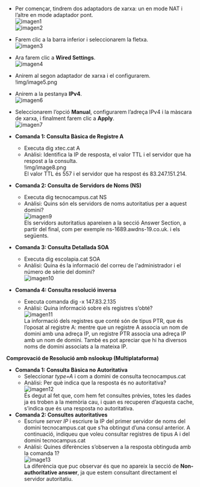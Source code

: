 ####
- Per començar, tindrem dos adaptadors de xarxa: un en mode NAT i l’altre en mode adaptador pont.  
  ![imagen1](img/image1.png)  
  ![imagen2](img/image2.png)  
- Farem clic a la barra inferior i seleccionarem la fletxa.  
  ![imagen3](img/image1.png)  
- Ara farem clic a **Wired Settings**.  
  ![imagen4](img/image2.png)  
- Anirem al segon adaptador de xarxa i el configurarem.  
  !img/image5.png  
- Anirem a la pestanya **IPv4**.  
  ![imagen6](img/image3.png)  
- Seleccionarem l’opció **Manual**, configurarem l’adreça IPv4 i la màscara de xarxa, i finalment farem clic a **Apply**.  
  ![imagen7](img/image4.png)  

- **Comanda 1: Consulta Bàsica de Registre A**  
  - Executa dig xtec.cat A  
  - Anàlisi: Identifica la IP de resposta, el valor TTL i el servidor que ha respost a la consulta.  
    !img/image8.png  
    El valor TTL és 557 i el servidor que ha respost és 83.247.151.214.  
- **Comanda 2: Consulta de Servidors de Noms (NS)**  
  - Executa dig tecnocampus.cat NS  
  - Anàlisi: Quins són els servidors de noms autoritatius per a aquest domini?  
    ![imagen9](img/image5.png)  
    Els servidors autoritatius apareixen a la secció Answer Section, a partir del final, com per exemple ns-1689.awdns-19.co.uk. i els següents.  
- **Comanda 3: Consulta Detallada SOA**  
  - Executa dig escolapia.cat SOA  
  - Anàlisi: Quina és la informació del correu de l'administrador i el número de sèrie del domini?  
    ![imagen10](img/image6.png)  
- **Comanda 4: Consulta resolució inversa**  
  - Executa comanda dig \-x 147.83.2.135  
  - Anàlisi: Quina informació sobre els registres s’obté?  
    ![imagen11](img/image7.png)  
    La informació dels registres que conté són de tipus PTR, que és l’oposat al registre A: mentre que un registre A associa un nom de domini amb una adreça IP, un registre PTR associa una adreça IP amb un nom de domini. També es pot apreciar que hi ha diversos noms de domini associats a la mateixa IP.

**Comprovació de Resolució amb nslookup (Multiplataforma)**

* **Comanda 1: Consulta Bàsica no Autoritativa**  
  * Seleccionar *type=A* i com a domini de consulta tecnocampus.cat  
  * Anàlisi: Per què indica que la resposta és no autoritativa?  
    ![imagen12](img/image8.png)  
    És degut al fet que, com hem fet consultes prèvies, totes les dades ja es troben a la memòria cau, i quan es recuperen d’aquesta cache, s’indica que és una resposta no autoritativa.  
* **Comanda 2: Consultes autoritatives**  
  * Escriure *server IP* i escriure la IP del primer servidor de noms del domini tecnocampus.cat que s’ha obtingut d’una consul anterior. A continuació, indiqueu que voleu consultar registres de tipus A i del domini tecnocampus.cat  
  * Anàlisi: Quines diferències s’observen a la resposta obtinguda amb la comanda 1?  
    ![image13](img/image9.png)  
    La diferència que puc observar és que no apareix la secció de **Non-authoritative answer**, ja que estem consultant directament el servidor autoritatiu.
